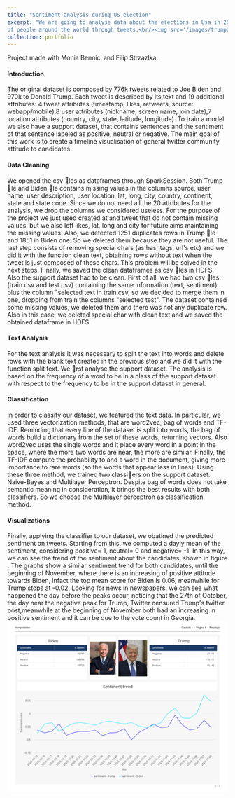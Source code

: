 ```yaml
---
title: "Sentiment analysis during US election"
excerpt: "We are going to analyse data about the elections in Usa in 2020, to understand the general sentiment
of people around the world through tweets.<br/><img src='/images/trumpbiden.png'>"
collection: portfolio
---
```


Project made with Monia Bennici and Filip Strzazlka.
#### Introduction
The original dataset is composed by 776k tweets related
to Joe Biden and 970k to Donald Trump. Each tweet is described by its text and 19 additional
attributes: 4 tweet attributes (timestamp, likes, retweets, source: webapp/mobile),8 user attributes
(nickname, screen name, join date),7 location attributes (country, city, state, latitude, longitude).
To train a model we also have a support dataset, that contains sentences and the sentiment of that
sentence labeled as positive, neutral or negative. The main goal of this work is to create a timeline
visualisation of general twitter community attitude to candidates.

#### Data Cleaning
We opened the csv les as dataframes through SparkSession. Both Trump le and Biden le
contains missing values in the columns source, user name, user description, user location, lat, long,
city, country, continent, state and state code. Since we do not need all the 20 attributes for the
analysis, we drop the columns we considered useless. For the purpose of the project we just used
created at and tweet that do not contain missing values, but we also left likes, lat, long and city for
future aims maintaining the missing values. Also, we detected 1251 duplicates rows in Trump le
and 1851 in Biden one. So we deleted them because they are not useful. The last step consists of
removing special chars (as hashtags, url's etc) and we did it with the function clean text, obtaining
rows without text when the tweet is just composed of these chars. This problem will be solved in
the next steps. Finally, we saved the clean dataframes as csv les in HDFS.
Also the support dataset had to be clean. First of all, we had two csv les (train.csv and test.csv)
containing the same information (text, sentiment) plus the column "selected text in train.csv, so we decided to merge them in one, dropping from train the columns "selected test". The dataset contained some missing values, we deleted them and there was not any duplicate row. Also in this
case, we deleted special char with clean text and we saved the obtained dataframe in HDFS.

#### Text Analysis

For the text analysis it was necessary to split the text into words and delete rows with the blank
text created in the previous step and we did it with the function split text. We rst analyse the
support dataset. The analysis is based on the frequency of a word to be in a class of the support
dataset with respect to the frequency to be in the support dataset in general.

#### Classification
In order to classify our dataset, we featured the text data. In particular, we used three vectorization
methods, that are word2vec, bag of words and TF-IDF. Reminding that every line of the dataset is
split into words, the bag of words build a dictionary from the set of these words, returning vectors.
Also word2vec uses the single words and it place every word in a point in the space, where the
more two words are near, the more are similar. Finally, the TF-IDF compute the probability to and a word in the document, giving more importance to rare words (so the words that appear less in lines). Using these three method, we trained two classiers on the support dataset: Naive-Bayes and Multilayer Perceptron.
Despite bag of words does not take semantic meaning in consideration, it brings the best results
with both classifiers. So we choose the Multilayer perceptron as classification method.

#### Visualizations
Finally, applying the classifier to our dataset, we obatined the predicted sentiment on tweets.
Starting from this, we computed a dayly mean of the sentiment, considering positive= 1, neutral=
0 and negative= -1. In this way, we can see the trend of the sentiment about the candidates, shown
in figure . The graphs show a similar sentiment trend for both candidates, until the beginning
of November, where there is an increasing of positive attitude towards Biden, infact the top mean
score for Biden is 0.06, meanwhile for Trump stops at -0.02. Looking for news in newspapers, we
can see what happened the day before the peaks occur, noticing that the 27th of October, the
day near the negative peak for Trump, Twitter censured Trump's twitter post,meanwhile at the
beginning of November both had an increasing in positive sentiment and it can be due to the vote
count in Georgia.
<img src='/images/trumpvsbiden.png'>
